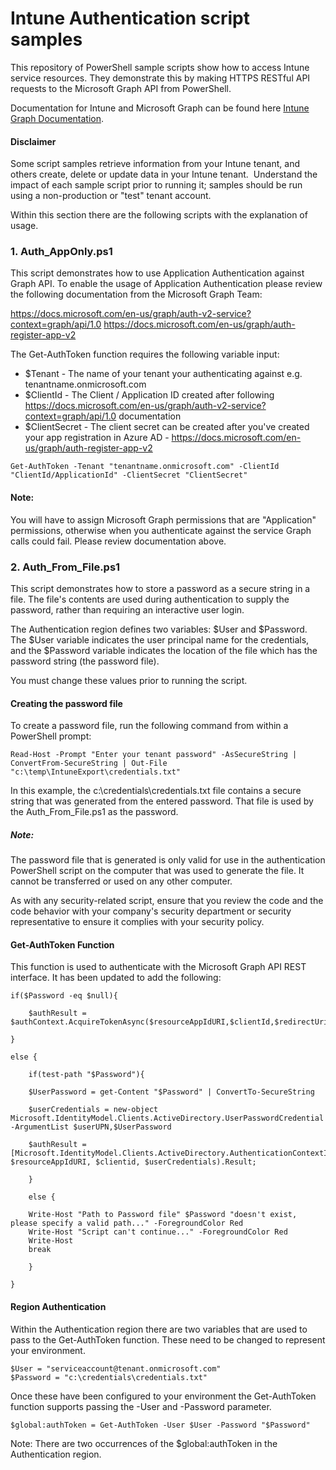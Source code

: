 # Intune Authentication script samples

This repository of PowerShell sample scripts show how to access Intune service resources.  They demonstrate this by making HTTPS RESTful API requests to the Microsoft Graph API from PowerShell.

Documentation for Intune and Microsoft Graph can be found here [Intune Graph Documentation](https://developer.microsoft.com/en-us/graph/docs/api-reference/beta/resources/intune_graph_overview).

#### Disclaimer
Some script samples retrieve information from your Intune tenant, and others create, delete or update data in your Intune tenant.  Understand the impact of each sample script prior to running it; samples should be run using a non-production or "test" tenant account. 

Within this section there are the following scripts with the explanation of usage.

### 1. Auth_AppOnly.ps1
This script demonstrates how to use Application Authentication against Graph API. To enable the usage of Application Authentication please review the following documentation from the Microsoft Graph Team:

https://docs.microsoft.com/en-us/graph/auth-v2-service?context=graph/api/1.0
https://docs.microsoft.com/en-us/graph/auth-register-app-v2

The Get-AuthToken function requires the following variable input:

- $Tenant - The name of your tenant your authenticating against e.g. tenantname.onmicrosoft.com
- $ClientId - The Client / Application ID created after following https://docs.microsoft.com/en-us/graph/auth-v2-service?context=graph/api/1.0 documentation
- $ClientSecret - The client secret can be created after you've created your app registration in Azure AD - https://docs.microsoft.com/en-us/graph/auth-register-app-v2

```
Get-AuthToken -Tenant "tenantname.onmicrosoft.com" -ClientId "ClientId/ApplicationId" -ClientSecret "ClientSecret"
```
#### Note:
You will have to assign Microsoft Graph permissions that are "Application" permissions, otherwise when you authenticate against the service Graph calls could fail. Please review documentation above.

### 2. Auth_From_File.ps1
This script demonstrates how to store a password as a secure string in a file.  The file's contents are used during authentication to supply the password, rather than requiring an interactive user login.

The Authentication region defines two variables:  $User and $Password.  The $User variable indicates the user principal name for the credentials, and the $Password variable indicates the location of the file which has the password string (the password file).

You must change these values prior to running the script.

#### Creating the password file

To create a password file, run the following command from within a PowerShell prompt:

```
Read-Host -Prompt "Enter your tenant password" -AsSecureString | ConvertFrom-SecureString | Out-File "c:\temp\IntuneExport\credentials.txt"
```
In this example, the c:\credentials\credentials.txt file contains a secure string that was generated from the entered password.  That file is used by the Auth_From_File.ps1 as the password.

##### Note:
The password file that is generated is only valid for use in the authentication PowerShell script on the computer that was used to generate the file.  It cannot be transferred or used on any other computer.  

As with any security-related script, ensure that you review the code and the code behavior with your company's security department or security representative to ensure it complies with your security policy.

#### Get-AuthToken Function
This function is used to authenticate with the Microsoft Graph API REST interface. It has been updated to add the following:

```
if($Password -eq $null){

    $authResult = $authContext.AcquireTokenAsync($resourceAppIdURI,$clientId,$redirectUri,$platformParameters,$userId).Result

}

else {

    if(test-path "$Password"){

    $UserPassword = get-Content "$Password" | ConvertTo-SecureString

    $userCredentials = new-object Microsoft.IdentityModel.Clients.ActiveDirectory.UserPasswordCredential -ArgumentList $userUPN,$UserPassword

    $authResult = [Microsoft.IdentityModel.Clients.ActiveDirectory.AuthenticationContextIntegratedAuthExtensions]::AcquireTokenAsync($authContext, $resourceAppIdURI, $clientid, $userCredentials).Result;

    }

    else {

    Write-Host "Path to Password file" $Password "doesn't exist, please specify a valid path..." -ForegroundColor Red
    Write-Host "Script can't continue..." -ForegroundColor Red
    Write-Host
    break

    }

}
```

#### Region Authentication
Within the Authentication region there are two variables that are used to pass to the Get-AuthToken function. These need to be changed to represent your environment.

```
$User = "serviceaccount@tenant.onmicrosoft.com"
$Password = "c:\credentials\credentials.txt"
```
Once these have been configured to your environment the Get-AuthToken function supports passing the -User and -Password parameter.

```
$global:authToken = Get-AuthToken -User $User -Password "$Password"
```
Note: There are two occurrences of the $global:authToken in the Authentication region.
